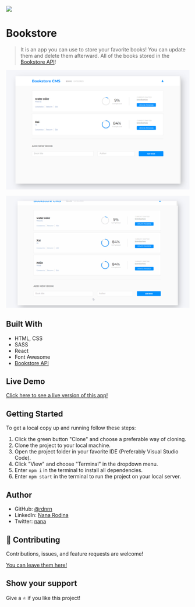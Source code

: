 ![](https://img.shields.io/badge/Microverse-blueviolet)

# Bookstore

> It is an app you can use to store your favorite books! You can update them and delete them afterward. All of the books stored in the [Bookstore API](https://www.notion.so/Bookstore-API-51ea269061f849118c65c0a53e88a739)!

<p align="center">
  <img src="./src/img/app-screenshot.png" width="600px">
</p>
<p align="center">
  <img src="./src/img/ui.gif" width="600px">
</p>


## Built With

- HTML, CSS
- SASS
- React
- Font Awesome
- [Bookstore API](https://www.notion.so/Bookstore-API-51ea269061f849118c65c0a53e88a739)

## Live Demo

[Click here to see a live version of this app!](https://bookstore-rdnrn.herokuapp.com/)

## Getting Started

To get a local copy up and running follow these steps:

1. Click the green button "Clone" and choose a preferable way of cloning.
2. Clone the project to your local machine.
3. Open the project folder in your favorite IDE (Preferably Visual Studio Code).
4. Click "View" and choose "Terminal" in the dropdown menu.
5. Enter `npm i` in the terminal to install all dependencies.
6. Enter `npm start` in the terminal to run the project on your local server.

## Author

- GitHub: [@rdnrn](https://github.com/rdnrn)
- LinkedIn: [Nana Rodina](https://www.linkedin.com/in/arina-rodina-144612219/?locale=en_US)
- Twitter: [nana](https://twitter.com/rdnrn_nana)

## 🤝 Contributing

Contributions, issues, and feature requests are welcome!

[You can leave them here!](https://github.com/rdnrn/mathmagicians/issues)

## Show your support

Give a ⭐️ if you like this project!